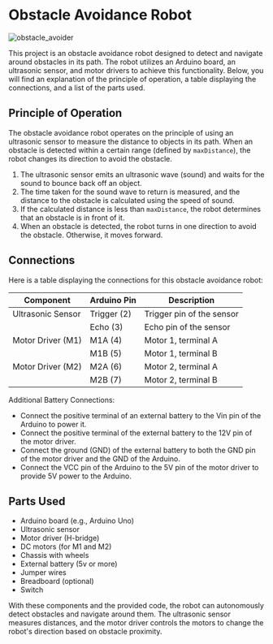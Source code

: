 
# Obstacle Avoidance Robot
![obstacle_avoider](https://github.com/gautam132002/obstacle-avoider-robot/assets/68372911/360717ca-1876-437c-ac79-49004a90fce3)

This project is an obstacle avoidance robot designed to detect and navigate around obstacles in its path. The robot utilizes an Arduino board, an ultrasonic sensor, and motor drivers to achieve this functionality. Below, you will find an explanation of the principle of operation, a table displaying the connections, and a list of the parts used.

## Principle of Operation

The obstacle avoidance robot operates on the principle of using an ultrasonic sensor to measure the distance to objects in its path. When an obstacle is detected within a certain range (defined by `maxDistance`), the robot changes its direction to avoid the obstacle.

1. The ultrasonic sensor emits an ultrasonic wave (sound) and waits for the sound to bounce back off an object.
2. The time taken for the sound wave to return is measured, and the distance to the obstacle is calculated using the speed of sound.
3. If the calculated distance is less than `maxDistance`, the robot determines that an obstacle is in front of it.
4. When an obstacle is detected, the robot turns in one direction to avoid the obstacle. Otherwise, it moves forward.

## Connections

Here is a table displaying the connections for this obstacle avoidance robot:

| Component          | Arduino Pin | Description                 |
|--------------------|------------|-----------------------------|
| Ultrasonic Sensor  | Trigger (2) | Trigger pin of the sensor |
|                    | Echo (3)    | Echo pin of the sensor    |
| Motor Driver (M1)  | M1A (4)    | Motor 1, terminal A        |
|                    | M1B (5)    | Motor 1, terminal B        |
| Motor Driver (M2)  | M2A (6)    | Motor 2, terminal A        |
|                    | M2B (7)    | Motor 2, terminal B        |

Additional Battery Connections:

- Connect the positive terminal of an external battery to the Vin pin of the Arduino to power it.
- Connect the positive terminal of the external battery to the 12V pin of the motor driver.
- Connect the ground (GND) of the external battery to both the GND pin of the motor driver and the GND of the Arduino.
- Connect the VCC pin of the Arduino to the 5V pin of the motor driver to provide 5V power to the Arduino.

## Parts Used

- Arduino board (e.g., Arduino Uno)
- Ultrasonic sensor
- Motor driver (H-bridge)
- DC motors (for M1 and M2)
- Chassis with wheels
- External battery (5v or more)
- Jumper wires
- Breadboard (optional)
- Switch

With these components and the provided code, the robot can autonomously detect obstacles and navigate around them. The ultrasonic sensor measures distances, and the motor driver controls the motors to change the robot's direction based on obstacle proximity.
